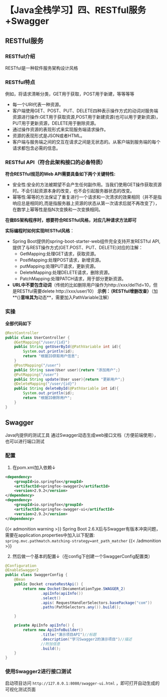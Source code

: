 # 【Java全栈学习】四、RESTful服务+Swagger

## RESTful服务
### RESTful介绍
RESTful是一种软件服务架构设计风格

### RESTful特点
例如，将请求清晰分类，GET用于获取，POST用于新建，等等等等
- 每一个URI代表一种资源。
- 客户端使用GET、POST、PUT、DELETE四种表示操作方式的动词对服务端资源进行操作:GET用于获取资源,POST用于新建资源(也可以用于更新资源)，PUT用于更新资源，DELETE用于删除资源。
- 通过操作资源的表现形式来实现服务端请求操作。
- 资源的表现形式是JSON或者HTML。
- 客户端与服务端之间的交互在请求之间是无状态的。从客户端到服务端的每个请求都包含必需的信息。

<!--more-->

### RESTful API（符合此架构接口的必备特质）
**符合RESTful规范的Web API需要具备如下两个关键特性:**
- 安全性:安全的方法被期望不会产生任何副作用。当我们使用GET操作获取资源时。不会引起资源本身的改变，也不会引起服务器状态的改变。
- 幂等性:幂等的方法保证了重复进行一个请求和一次清求的效果相同（并不是指响应总是相同的,而是指服务器上资源的状态从第一次请求后就不再改变了），在数学上幂等性是指N次变换和一次变换相同。

**在做BS架构程序时，想要符合RESTful风格，对应几种请求方法即可**

**实际编程时如何实现RESTful风格**：

  - Spring Boot提供的spring-boot-starter-web组件完全支持开发RESTful API,提供了与REST操作方式(GET.POST、PUT、DELETE)对应的注解：
  	- GetMapping:处理GET请求，获取资源。
  	- PostMapping:处理POST请求，新增资源。
  	- putMapping:处理PUT请求，更新资源。
  	- DeleteMapping:处理DELETE请求，删除资源。
  	- PatchMapping:处理PATCH请求，用于部分更新资源。
- **URL中不要包含动词**（传统的比如删除用户操作为http://xxx/del?id=10，但是RESTful需要delete http://xxx/user/10）
**示例：（RESTful增删改查）**（加**{}**意味其为**动态**，需要加入PathVariable注解）
### 实操
**全部代码如下**


```java
@RestController
public class UserController {
    @GetMapping("/user/{id}")
    public String getUserById(@PathVariable int id){
        System.out.println(id);
        return "根据ID获取用户信息";
    }
    @PostMapping("/user")
    public String save(User user){return "添加用户";}
    @PutMapping("/user")
    public String update(User user){return "更新用户";}
    @DeleteMapping("/user/{id}")
    public String deleteById(@PathVariable int id){
        System.out.println(id);
        return "根据ID删除用户";
    }
}
```
## Swagger
Java内提供的测试工具
通过Swagger动态生成web接口文档（方便前端使用），也可以进行端口测试
### 配置

1. 在pom.xml加入依赖↓
``` xml
<dependency>
    <groupId>io.springfox</groupId>
    <artifactId>springfox-swagger2</artifactId>
    <version>2.9.2</version>
</dependency>
<dependency>
    <groupId>io.springfox</groupId>
    <artifactId>springfox-swagger-ui</artifactId>
    <version>2.9.2</version>
</dependency>
```
{{< admonition warning >}}
Spring Boot 2.6.X后与Swagger有版本冲突问题，需要在application.properties中加入以下配置:
```spring.mvc.pathmatch.matching-strategy=ant_path_matcher```
{{< /admonition >}}

2. 然后做一个基本的配置↓（在config下创建一个SwaggerConfig配置类）
```java
@Configuration
@EnableSwagger2
public class SwaggerConfig {
    @Bean
    public Docket createRestApi() {
        return new Docket(DocumentationType.SWAGGER_2)
                .apiInfo(apiInfo())
                .select()
                .apis( RequestHandlerSelectors.basePackage("com"))
                .paths(PathSelectors.any()).build();

    }

    private ApiInfo apiInfo() {
        return new ApiInfoBuilder()
                .title("演示项目API")//标题
                .description("学习Swagger2的演示项目")//描述
                //附加信息
                .build();
    }
}
```


### 使用Swagger2进行接口测试
启动项目访问 `http://127.0.0.1:8080/swagger-ui.html` ，即可打开自动生成的可视化测试页面

